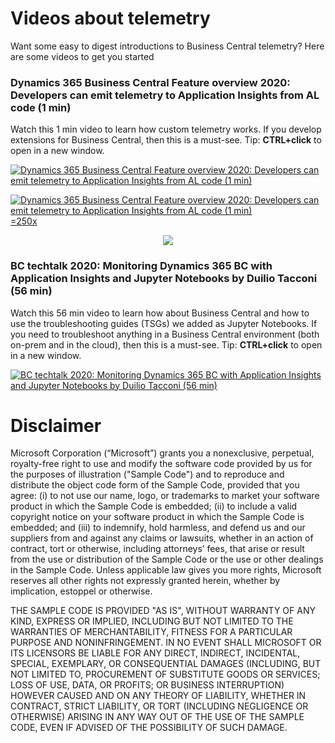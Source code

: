 # Videos about telemetry
Want some easy to digest introductions to Business Central telemetry? Here are some videos to get you started

### Dynamics 365 Business Central Feature overview 2020: Developers can emit telemetry to Application Insights from AL code (1 min)
Watch this 1 min video to learn how custom telemetry works. If you develop extensions for Business Central, then this is a must-see. Tip: **CTRL+click** to open in a new window.

[![Dynamics 365 Business Central Feature overview 2020: Developers can emit telemetry to Application Insights from AL code (1 min)](https://img.youtube.com/vi/gFG5E9Xd5bA/0.jpg)](https://www.youtube.com/watch?v=gFG5E9Xd5bA)

[![Dynamics 365 Business Central Feature overview 2020: Developers can emit telemetry to Application Insights from AL code (1 min)](https://img.youtube.com/vi/gFG5E9Xd5bA/0.jpg) =250x](https://www.youtube.com/watch?v=gFG5E9Xd5bA)


<p align="center">
<a href="https://www.youtube.com/watch?v=gFG5E9Xd5bA"><img src="https://img.youtube.com/vi/gFG5E9Xd5bA/0.jpg"></a>
</p>

 

### BC techtalk 2020: Monitoring Dynamics 365 BC with Application Insights and Jupyter Notebooks by Duilio Tacconi (56 min)
Watch this 56 min video to learn how about Business Central and how to use the troubleshooting guides (TSGs) we added as Jupyter Notebooks. If you need to troubleshoot anything in a Business Central environment (both on-prem and in the cloud), then this is a must-see. Tip: **CTRL+click** to open in a new window.

[![BC techtalk 2020: Monitoring Dynamics 365 BC with Application Insights and Jupyter Notebooks by Duilio Tacconi (56 min)](https://img.youtube.com/vi/Q9OEZSblr2Y/0.jpg)](https://www.youtube.com/watch?v=Q9OEZSblr2Y)

 






# Disclaimer
Microsoft Corporation (“Microsoft”) grants you a nonexclusive, perpetual, royalty-free right to use and modify the software code provided by us for the purposes of illustration  ("Sample Code") and to reproduce and distribute the object code form of the Sample Code, provided that you agree: (i) to not use our name, logo, or trademarks to market your software product in which the Sample Code is embedded; (ii) to include a valid copyright notice on your software product in which the Sample Code is embedded; and (iii) to indemnify, hold harmless, and defend us and our suppliers from and against any claims or lawsuits, whether in an action of contract, tort or otherwise, including attorneys’ fees, that arise or result from the use or distribution of the Sample Code or the use or other dealings in the Sample Code. Unless applicable law gives you more rights, Microsoft reserves all other rights not expressly granted herein, whether by implication, estoppel or otherwise. 

THE SAMPLE CODE IS PROVIDED "AS IS", WITHOUT WARRANTY OF ANY KIND, EXPRESS OR IMPLIED, INCLUDING BUT NOT LIMITED TO THE WARRANTIES OF MERCHANTABILITY, FITNESS FOR A PARTICULAR PURPOSE AND NONINFRINGEMENT. IN NO EVENT SHALL MICROSOFT OR ITS LICENSORS BE LIABLE FOR ANY DIRECT, INDIRECT, INCIDENTAL, SPECIAL, EXEMPLARY, OR CONSEQUENTIAL DAMAGES (INCLUDING, BUT NOT LIMITED TO, PROCUREMENT OF SUBSTITUTE GOODS OR SERVICES; LOSS OF USE, DATA, OR PROFITS; OR BUSINESS INTERRUPTION) HOWEVER CAUSED AND ON ANY THEORY OF LIABILITY, WHETHER IN CONTRACT, STRICT LIABILITY, OR TORT (INCLUDING NEGLIGENCE OR OTHERWISE) ARISING IN ANY WAY OUT OF THE USE OF THE SAMPLE CODE, EVEN IF ADVISED OF THE POSSIBILITY OF SUCH DAMAGE.
